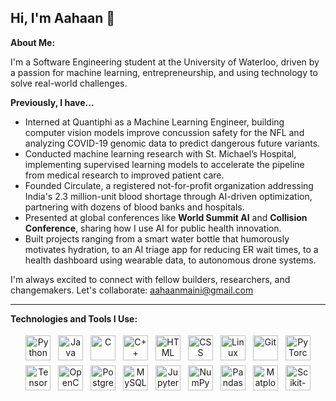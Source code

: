 ## Hi, I'm Aahaan 👋

**About Me:**

I'm a Software Engineering student at the University of Waterloo, driven by a passion for machine learning, entrepreneurship, and using technology to solve real-world challenges.

**Previously, I have...**
* Interned at Quantiphi as a Machine Learning Engineer, building computer vision models improve concussion safety for the NFL and analyzing COVID-19 genomic data to predict dangerous future variants.
* Conducted machine learning research with St. Michael’s Hospital, implementing supervised learning models to accelerate the pipeline from medical research to improved patient care.
* Founded Circulate, a registered not-for-profit organization addressing India's 2.3 million-unit blood shortage through AI-driven optimization, partnering with dozens of blood banks and hospitals.
* Presented at global conferences like **World Summit AI** and **Collision Conference**, sharing how I use AI for public health innovation.
* Built projects ranging from a smart water bottle that humorously motivates hydration, to an AI triage app for reducing ER wait times, to a health dashboard using wearable data, to autonomous drone systems.

I'm always excited to connect with fellow builders, researchers, and changemakers. Let's collaborate: aahaanmaini@gmail.com

---

**Technologies and Tools I Use:**

<p align="center">
  <img title="Python" alt="Python" src="https://cdn.jsdelivr.net/gh/devicons/devicon/icons/python/python-original.svg" width="40" height="40" style="margin:4px"/>
  <img title="Java" alt="Java" src="https://cdn.jsdelivr.net/gh/devicons/devicon/icons/java/java-original.svg" width="40" height="40" style="margin:4px"/>
  <img title="C" alt="C" src="https://cdn.jsdelivr.net/gh/devicons/devicon/icons/c/c-original.svg" width="40" height="40" style="margin:4px"/>
  <img title="C++" alt="C++" src="https://cdn.jsdelivr.net/gh/devicons/devicon/icons/cplusplus/cplusplus-original.svg" width="40" height="40" style="margin:4px"/>
  <img title="HTML" alt="HTML" src="https://cdn.jsdelivr.net/gh/devicons/devicon/icons/html5/html5-original.svg" width="40" height="40" style="margin:4px"/>
  <img title="CSS" alt="CSS" src="https://cdn.jsdelivr.net/gh/devicons/devicon/icons/css3/css3-original.svg" width="40" height="40" style="margin:4px"/>
  <img title="Linux" alt="Linux" src="https://cdn.jsdelivr.net/gh/devicons/devicon/icons/linux/linux-original.svg" width="40" height="40" style="margin:4px"/>
  <img title="Git" alt="Git" src="https://cdn.jsdelivr.net/gh/devicons/devicon/icons/git/git-original.svg" width="40" height="40" style="margin:4px"/>
  <img title="PyTorch" alt="PyTorch" src="https://cdn.jsdelivr.net/gh/devicons/devicon/icons/pytorch/pytorch-original.svg" width="40" height="40" style="margin:4px"/>
  <img title="TensorFlow" alt="TensorFlow" src="https://cdn.jsdelivr.net/gh/devicons/devicon/icons/tensorflow/tensorflow-original.svg" width="40" height="40" style="margin:4px"/>
  <img title="OpenCV" alt="OpenCV" src="https://cdn.jsdelivr.net/gh/devicons/devicon/icons/opencv/opencv-original.svg" width="40" height="40" style="margin:4px"/>
  <img title="PostgreSQL" alt="PostgreSQL" src="https://cdn.jsdelivr.net/gh/devicons/devicon/icons/postgresql/postgresql-original.svg" width="40" height="40" style="margin:4px"/>
  <img title="MySQL" alt="MySQL" src="https://cdn.jsdelivr.net/gh/devicons/devicon/icons/mysql/mysql-original.svg" width="40" height="40" style="margin:4px"/>
  <img title="Jupyter" alt="Jupyter" src="https://cdn.jsdelivr.net/gh/devicons/devicon/icons/jupyter/jupyter-original.svg" width="40" height="40" style="margin:4px"/>
  <img title="NumPy" alt="NumPy" src="https://cdn.jsdelivr.net/gh/devicons/devicon/icons/numpy/numpy-original.svg" width="40" height="40" style="margin:4px"/>
  <img title="Pandas" alt="Pandas" src="https://cdn.jsdelivr.net/gh/devicons/devicon/icons/pandas/pandas-original.svg" width="40" height="40" style="margin:4px"/>
  <img title="Matplotlib" alt="Matplotlib" src="https://cdn.jsdelivr.net/gh/devicons/devicon/icons/matplotlib/matplotlib-original.svg" width="40" height="40" style="margin:4px"/>
  <img title="Scikit-learn" alt="Scikit-learn" src="https://cdn.jsdelivr.net/gh/devicons/devicon/icons/scikitlearn/scikitlearn-original.svg" width="40" height="40" style="margin:4px"/>
</p>
